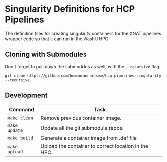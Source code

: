 # Singularity Definitions for HCP Pipelines
The definition files for creating singularity containers for the XNAT pipelines
wrapper code so that it can run in the WashU HPC.

## Cloning with Submodules
Don't forget to pull down the submodules as well, with the `--recursive` flag.
```
git clone https://github.com/humanconnectome/hcp-pipelines-singularity --recursive
```

## Development

| Command              | Task                                                 |
| -------------        | ------------------------                             |
| `make clean`         | Remove previous container image.                     |
| `make update`        | Update all the git submodule repos.                  |
| `make build`         | Generate a container image from .def file            |
| `make upload`        | Upload the container to correct location in the HPC. |
